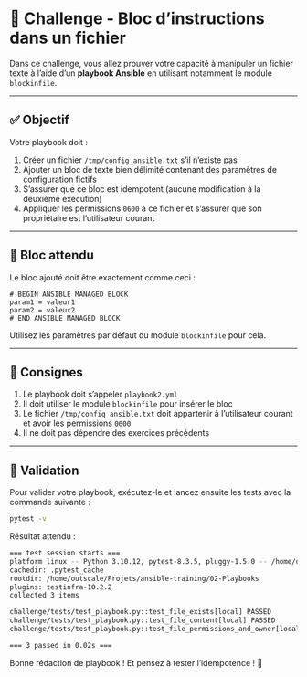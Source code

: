 # 🎯 Challenge - Bloc d’instructions dans un fichier

Dans ce challenge, vous allez prouver votre capacité à manipuler un fichier
texte à l’aide d’un **playbook Ansible** en utilisant notamment le module
`blockinfile`.

---

## ✅ Objectif

Votre playbook doit :

1. Créer un fichier `/tmp/config_ansible.txt` s’il n’existe pas
2. Ajouter un bloc de texte bien délimité contenant des paramètres de
   configuration fictifs
3. S’assurer que ce bloc est idempotent (aucune modification à la deuxième
   exécution)
4. Appliquer les permissions `0600` à ce fichier et s’assurer que son
   propriétaire est l’utilisateur courant

---

## 📄 Bloc attendu

Le bloc ajouté doit être exactement comme ceci :

```plaintext
# BEGIN ANSIBLE MANAGED BLOCK
param1 = valeur1
param2 = valeur2
# END ANSIBLE MANAGED BLOCK
```

Utilisez les paramètres par défaut du module `blockinfile` pour cela.

---

## 🧩 Consignes

1. Le playbook doit s’appeler `playbook2.yml`
2. Il doit utiliser le module `blockinfile` pour insérer le bloc
3. Le fichier `/tmp/config_ansible.txt` doit appartenir à l’utilisateur courant et avoir les permissions `0600`
4. Il ne doit pas dépendre des exercices précédents

---

## 🧪 Validation

Pour valider votre playbook, exécutez-le et lancez ensuite les tests avec la
commande suivante :

```bash
pytest -v
```

Résultat attendu :

```bash
=== test session starts ===
platform linux -- Python 3.10.12, pytest-8.3.5, pluggy-1.5.0 -- /home/outscale/.local/share/pipx/venvs/pytest/bin/python
cachedir: .pytest_cache
rootdir: /home/outscale/Projets/ansible-training/02-Playbooks
plugins: testinfra-10.2.2
collected 3 items

challenge/tests/test_playbook.py::test_file_exists[local] PASSED                                         [ 33%]
challenge/tests/test_playbook.py::test_file_content[local] PASSED                                        [ 66%]
challenge/tests/test_playbook.py::test_file_permissions_and_owner[local] PASSED                          [100%]

=== 3 passed in 0.02s ===
```

Bonne rédaction de playbook ! Et pensez à tester l’idempotence ! 🚀
